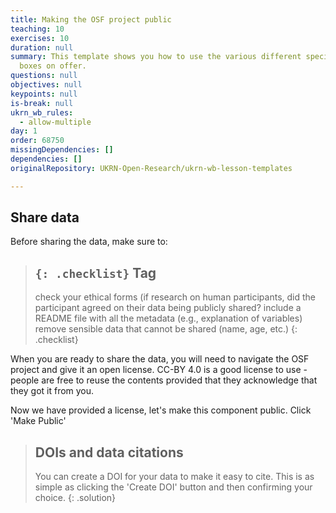 ```yaml
---
title: Making the OSF project public
teaching: 10
exercises: 10
duration: null
summary: This template shows you how to use the various different special text
  boxes on offer.
questions: null
objectives: null
keypoints: null
is-break: null
ukrn_wb_rules:
  - allow-multiple
day: 1
order: 68750
missingDependencies: []
dependencies: []
originalRepository: UKRN-Open-Research/ukrn-wb-lesson-templates

---
```

## Share data

Before sharing the data, make sure to:
> ## `{: .checklist}` Tag
> check your ethical forms (if research on human participants, did the participant agreed on their data being publicly shared?
> include a README file with all the metadata (e.g., explanation of variables)
> remove sensible data that cannot be shared (name, age, etc.)
{: .checklist}


When you are ready to share the data, you will need to navigate the OSF project and give it an open license.
CC-BY 4.0 is a good license to use - people are free to reuse the contents provided that they acknowledge that they got it from you.


Now we have provided a license, let's make this component public.
Click 'Make Public'




> ## DOIs and data citations
> You can create a DOI for your data to make it easy to cite.
> This is as simple as clicking the 'Create DOI' button and then confirming your choice.
{: .solution}



